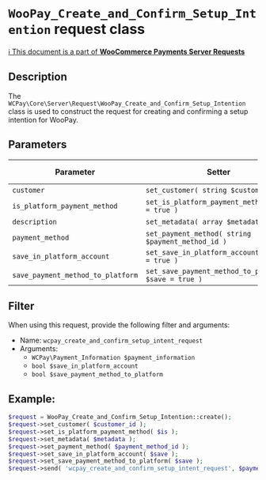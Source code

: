 # `WooPay_Create_and_Confirm_Setup_Intention` request class

[ℹ️ This document is a part of __WooCommerce Payments Server Requests__](../requests.md)

## Description

The `WCPay\Core\Server\Request\WooPay_Create_and_Confirm_Setup_Intention` class is used to construct the request for creating and confirming a setup intention for WooPay.

## Parameters


| Parameter                         | Setter                                                | Immutable | Required | Default value |
|-----------------------------------|-------------------------------------------------------|:---------:|:--------:|:-------------:|
| `customer`                        | `set_customer( string $customer_id )`                 |    Yes    |   Yes    |       -       |
| `is_platform_payment_method`      | `set_is_platform_payment_method( $is = true )`        |     -     |    -     |       -       |
| `description`                     | `set_metadata( array $metadata )`                     |     -     |    -     |       -       |
| `payment_method`                  | `set_payment_method( string $payment_method_id )`     |     -     |    -     |       -       |
| `save_in_platform_account`        | `set_save_in_platform_account( $save = true )`        |     -     |    -     |       -       |
| `save_payment_method_to_platform` | `set_save_payment_method_to_platform( $save = true )` |     -     |    -     |       -       |


## Filter

When using this request, provide the following filter and arguments:

- Name: `wcpay_create_and_confirm_setup_intent_request`
- Arguments: 
   - `WCPay\Payment_Information $payment_information`
   - `bool $save_in_platform_account`
   - `bool $save_payment_method_to_platform`

## Example:

```php
$request = WooPay_Create_and_Confirm_Setup_Intention::create();
$request->set_customer( $customer_id );
$request->set_is_platform_payment_method( $is );
$request->set_metadata( $metadata );
$request->set_payment_method( $payment_method_id );
$request->set_save_in_platform_account( $save );
$request->set_save_payment_method_to_platform( $save );
$request->send( 'wcpay_create_and_confirm_setup_intent_request', $payment_information, $save_in_platform_account, $save_payment_method_to_platform );
```

